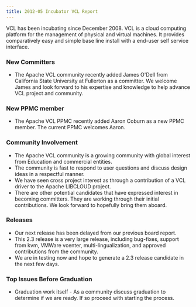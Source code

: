 ```yaml
---
title: 2012-05 Incubator VCL Report
---
```


VCL has been incubating since December 2008. VCL is a cloud computing
platform for the management of physical and virtual machines. It
provides comparatively easy and simple base line install with a
end-user self service interface.

### New Committers

* The Apache VCL community recently added James O'Dell from California
State University at Fullerton as a committer. We welcome James and look
forward to his expertise and knowledge to help advance VCL project and
community.

### New PPMC member

* The Apache VCL PPMC recently added Aaron Coburn as a new PPMC member. The
current PPMC welcomes Aaron.

### Community Involvement
* The Apache VCL community is a growing community with global interest from
Education and commercial entities.
* The community is fast to respond to user questions and discuss design
ideas in a respectful manner.
* We have seen cross project interest as through a contribution of a VCL
driver to the Apache LIBCLOUD project.
* There are other potential candidates that have expressed
interest in becoming committers. They are working through their initial
contributions. We look forward to hopefully bring them aboard.

### Releases

* Our next release has been delayed from our previous board report.
* This 2.3 release is a very large release, including bug-fixes, support
from kvm, VMWare vcenter, multi-lingualization, and approved
contributions from the community.
* We are in testing now and hope to generate a 2.3 release
candidate in the next few days.

### Top Issues Before Graduation

* Graduation work itself - As a community discuss graduation to determine
if we are ready. If so proceed with starting the process.
